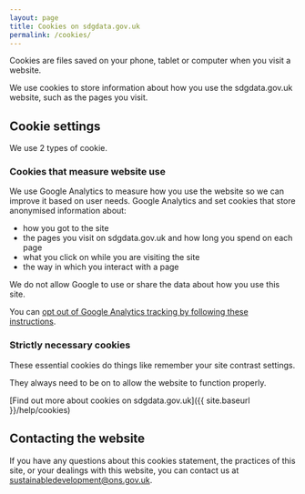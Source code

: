 ```yaml
---
layout: page
title: Cookies on sdgdata.gov.uk
permalink: /cookies/
---
```

Cookies are files saved on your phone, tablet or computer when you visit a website.

We use cookies to store information about how you use the sdgdata.gov.uk website, such as the pages you visit.

## Cookie settings
We use 2 types of cookie.

### Cookies that measure website use

We use Google Analytics to measure how you use the website so we can improve it based on user needs. Google Analytics and set cookies that store anonymised information about:

- how you got to the site
- the pages you visit on sdgdata.gov.uk and how long you spend on each page
- what you click on while you are visiting the site
- the way in which you interact with a page

We do not allow Google to use or share the data about how you use this site.

You can [opt out of Google Analytics tracking by following these instructions](https://tools.google.com/dlpage/gaoptout).

### Strictly necessary cookies

These essential cookies do things like remember your site contrast settings.

They always need to be on to allow the website to function properly.

[Find out more about cookies on sdgdata.gov.uk]({{ site.baseurl }}/help/cookies)

## Contacting the website
If you have any questions about this cookies statement, the practices of this site, or your dealings with this website, you can contact us at <sustainabledevelopment@ons.gov.uk>.
